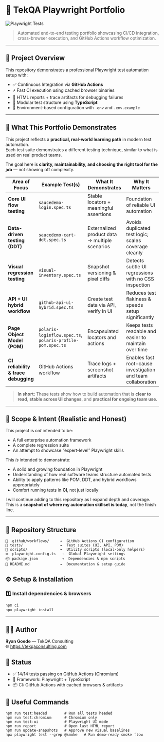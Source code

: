 # 🧪 TekQA Playwright Portfolio  
![Playwright Tests](https://github.com/rmgoede/tekqa-playwright-portfolio/actions/workflows/playwright.yml/badge.svg)

> Automated end-to-end testing portfolio showcasing CI/CD integration, cross-browser execution, and GitHub Actions workflow optimization.

---

## 🚀 Project Overview
This repository demonstrates a professional Playwright test automation setup with:

- ✅ Continuous Integration via **GitHub Actions**
- ⚡ Fast CI execution using cached browser binaries
- 🧭 HTML reports + trace artifacts for debugging failures
- 🧩 Modular test structure using **TypeScript**
- 🔐 Environment-based configuration with `.env` and `.env.example`

---

## 🧭 What This Portfolio Demonstrates

This project reflects a **practical, real-world learning path** in modern test automation.  
Each test suite demonstrates a different testing technique, similar to what is used on real product teams.

The goal here is **clarity, maintainability, and choosing the right tool for the job** — not showing off complexity.

| Area of Focus | Example Test(s) | What It Demonstrates | Why It Matters |
|---|---|---|---|
| **Core UI flow testing** | `saucedemo-login.spec.ts` | Stable locators + meaningful assertions | Foundation of reliable UI automation |
| **Data-driven testing (DDT)** | `saucedemo-cart-ddt.spec.ts` | Externalized product data → multiple scenarios | Avoids duplicated test logic; scales coverage cleanly |
| **Visual regression testing** | `visual-inventory.spec.ts` | Snapshot versioning & pixel diffs | Detects subtle UI regressions with no CSS inspection |
| **API + UI hybrid workflow** | `github-api-ui-hybrid.spec.ts` | Create test data via API, verify in UI | Reduces test flakiness & speeds setup significantly |
| **Page Object Model (POM)** | `polaris-loginflow.spec.ts`, `polaris-profile-pom.spec.ts` | Encapsulated locators and actions | Keeps tests readable and easier to maintain over time |
| **CI reliability & trace debugging** | GitHub Actions workflow | Trace logs + screenshot artifacts | Enables fast root-cause investigation and team collaboration |

> **In short:** These tests show how to build automation that is **clear to read**, **stable across UI changes**, and **practical for ongoing team use.**

---

## 🎯 Scope & Intent (Realistic and Honest)

This project is *not* intended to be:

- A full enterprise automation framework  
- A complete regression suite  
- An attempt to showcase “expert-level” Playwright skills  

This *is* intended to demonstrate:

- A solid and growing foundation in Playwright
- Understanding of how real software teams structure automated tests
- Ability to apply patterns like POM, DDT, and hybrid workflows appropriately
- Comfort running tests in **CI**, not just locally

I will continue adding to this repository as I expand depth and coverage.  
This is a **snapshot of where my automation skillset is today**, not the finish line.

---

## 📂 Repository Structure
```
📁 .github/workflows/     →  GitHub Actions CI configuration  
🧪 tests/                 →  Test suites (UI, API, POM)  
🧰 scripts/               →  Utility scripts (local-only helpers)  
⚙️  playwright.config.ts   →  Global Playwright settings  
📦 package.json           →  Dependencies & npm scripts  
📘 README.md              →  Documentation & setup guide  
```

## ⚙️ Setup & Installation

### 1️⃣ Install dependencies & browsers
```bash
npm ci
npx playwright install
```
---

## 👨‍💻 Author
**Ryan Goede** — TekQA Consulting  
🌐 https://tekqaconsulting.com



## 🏁 Status
- ✅ 14/14 tests passing on GitHub Actions (Chromium)
- 🧪 Framework: Playwright + TypeScript
- 📦 CI: GitHub Actions with cached browsers & artifacts


## 🧰 Useful Commands
```
npm run test:headed        # Run all tests headed
npm run test:chromium      # Chromium only
npm run test:ui            # Playwright UI mode
npm run report             # Open last HTML report
npm run update-snapshots   # Approve new visual baselines
npx playwright test --grep @smoke   # Run demo-ready smoke flow